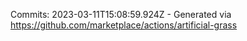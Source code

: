 Commits: 2023-03-11T15:08:59.924Z - Generated via https://github.com/marketplace/actions/artificial-grass
<br>
